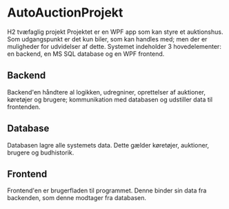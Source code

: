 # AutoAuctionProjekt
H2 tvæfaglig projekt
Projektet er en WPF app som kan styre et auktionshus. Som udgangspunkt er det kun biler, som kan handles med; men der er muligheder for udvidelser af dette.
Systemet indeholder 3 hovedelementer: en backend, en MS SQL database og en WPF frontend.
## Backend
Backend'en håndtere al logikken, udregniner, oprettelser af auktioner, køretøjer og brugere; kommunikation med databasen og udstiller data til frontenden.

## Database
Databasen lagre alle systemets data. Dette gælder køretøjer, auktioner, brugere og budhistorik.

## Frontend
Frontend'en er brugerfladen til programmet. Denne binder sin data fra backenden, som denne modtager fra databasen.


